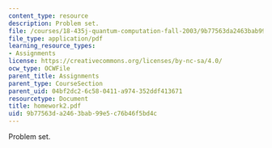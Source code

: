 ```yaml
---
content_type: resource
description: Problem set.
file: /courses/18-435j-quantum-computation-fall-2003/9b77563da2463bab99e5c76b46f5bd4c_homework2.pdf
file_type: application/pdf
learning_resource_types:
- Assignments
license: https://creativecommons.org/licenses/by-nc-sa/4.0/
ocw_type: OCWFile
parent_title: Assignments
parent_type: CourseSection
parent_uid: 04bf2dc2-6c58-0411-a974-352ddf413671
resourcetype: Document
title: homework2.pdf
uid: 9b77563d-a246-3bab-99e5-c76b46f5bd4c
---
```

Problem set.
